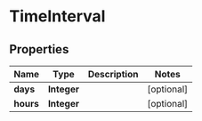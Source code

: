 
# TimeInterval

## Properties
Name | Type | Description | Notes
------------ | ------------- | ------------- | -------------
**days** | **Integer** |  |  [optional]
**hours** | **Integer** |  |  [optional]



